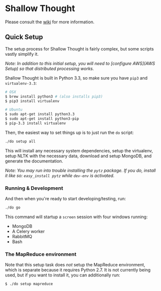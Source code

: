 Shallow Thought
===============

Please consult the
[wiki](https://github.com/publicscience/shallowthought/wiki) for more information.

## Quick Setup

The setup process for Shallow Thought is fairly complex, but some scripts vastly simplify it.

*Note: In addition to this initial setup, you will need to [configure
AWS](AWS Setup) so that distributed processing works.*

Shallow Thought is built in Python 3.3, so make sure you have `pip3` and `virtualenv-3.3`:
```bash
# OSX
$ brew install python3 # (also installs pip3)
$ pip3 install virtualenv

# Ubuntu
$ sudo apt-get install python3.3
$ sudo apt-get install python3-pip
$ pip-3.3 install virtualenv
```

Then, the easiest way to set things up is to just run the `do` script:
```bash
./do setup all
```
This will install any necessary system dependencies, setup the
virtualenv, setup NLTK with the necessary data, download and setup
MongoDB, and generate the documentation.

*Note: You may run into trouble installing the `pytz` package. If you
do, install it like so: `easy_install pytz` while `dev-env` is activated.*

### Running & Development
And then when you're ready to start developing/testing, run:
```bash
./do go
```
This command will startup a `screen` session with four windows running:
* MongoDB
* A Celery worker
* RabbitMQ
* Bash

### The MapReduce environment
Note that this setup task does *not* setup the MapReduce environment, which is
separate because it requires Python 2.7. It is not currently being used,
but if you want to install it, you can additionally run:
```bash
$ ./do setup mapreduce
```
